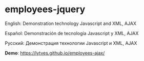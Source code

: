 # employees-jquery
English: Demonstration technology Javascript and XML, AJAX

Español: Demonstración de tecnología Javascript y XML, AJAX

Русский: Демонстрация технологии Javascript и XML, AJAX

**Demo**: https://lytves.github.io/employees-ajax/

